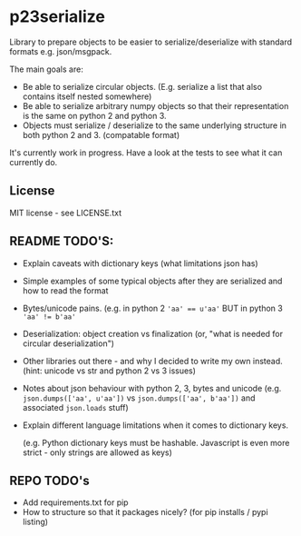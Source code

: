 # p23serialize
Library to prepare objects to be easier to serialize/deserialize with standard formats e.g. json/msgpack.

The main goals are:
* Be able to serialize circular objects.  (E.g. serialize a list that also contains itself nested somewhere)
* Be able to serialize arbitrary numpy objects so that their representation is the same on python 2 and python 3.
* Objects must serialize / deserialize to the same underlying structure in both python 2 and 3. (compatable format)

It's currently work in progress. Have a look at the tests to see what it can currently do.

## License

MIT license - see LICENSE.txt

## README TODO'S:
* Explain caveats with dictionary keys (what limitations json has)
* Simple examples of some typical objects after they are serialized and how to read the format
* Bytes/unicode pains.  (e.g. in python 2 `'aa' == u'aa'` BUT in python 3 `'aa' != b'aa'`
* Deserialization: object creation vs finalization (or, "what is needed for circular deserialization")
* Other libraries out there - and why I decided to write my own instead. (hint: unicode vs str and python 2 vs 3 issues)
* Notes about json behaviour with python 2, 3, bytes and unicode (e.g. `json.dumps(['aa', u'aa'])` vs `json.dumps(['aa', b'aa'])` and associated `json.loads` stuff)
* Explain different language limitations when it comes to dictionary keys.

  (e.g. Python dictionary keys must be hashable. Javascript is even more strict - only strings are allowed as keys)

## REPO TODO's
* Add requirements.txt for pip
* How to structure so that it packages nicely? (for pip installs / pypi listing)
